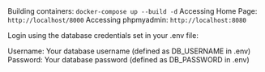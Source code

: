 ##
Building containers: `docker-compose up --build -d`
Accessing Home Page: `http://localhost/8000`
Accessing phpmyadmin: `http://localhost:8080`

Login using the database credentials set in your .env file:

Username: Your database username (defined as DB_USERNAME in .env)
Password: Your database password (defined as DB_PASSWORD in .env)